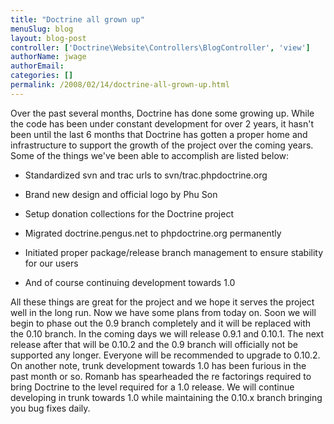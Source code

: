 ```yaml
---
title: "Doctrine all grown up"
menuSlug: blog
layout: blog-post
controller: ['Doctrine\Website\Controllers\BlogController', 'view']
authorName: jwage
authorEmail:
categories: []
permalink: /2008/02/14/doctrine-all-grown-up.html
---
```

<p>

Over the past several months, Doctrine has done some growing up. While
the code has been under constant development for over 2 years, it hasn't
been until the last 6 months that Doctrine has gotten a proper home and
infrastructure to support the growth of the project over the coming
years. Some of the things we've been able to accomplish are listed
below:

</p><ul><li>

Standardized svn and trac urls to svn/trac.phpdoctrine.org

</li><li>

Brand new design and official logo by Phu Son

</li><li>

Setup donation collections for the Doctrine project

</li><li>

Migrated doctrine.pengus.net to phpdoctrine.org permanently

</li><li>

Initiated proper package/release branch management to ensure stability
for our users

</li><li>

And of course continuing development towards 1.0

</li></ul><p>

All these things are great for the project and we hope it serves the
project well in the long run. Now we have some plans from today on. Soon
we will begin to phase out the 0.9 branch completely and it will be
replaced with the 0.10 branch. In the coming days we will release 0.9.1
and 0.10.1. The next release after that will be 0.10.2 and the 0.9
branch will officially not be supported any longer. Everyone will be
recommended to upgrade to 0.10.2. On another note, trunk development
towards 1.0 has been furious in the past month or so. Romanb has
spearheaded the re factorings required to bring Doctrine to the level
required for a 1.0 release. We will continue developing in trunk towards
1.0 while maintaining the 0.10.x branch bringing you bug fixes daily.

</p>


